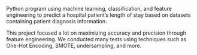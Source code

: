 Python program using machine learning, classification, and feature engineering to predict a hospital patient’s length of stay based on datasets containing patient diagnosis information.

This project focused a lot on maximizing accuracy and precision through feature engineering. We conducted many tests using techniques such as One-Hot Encoding, SMOTE, undersampling, and more.
